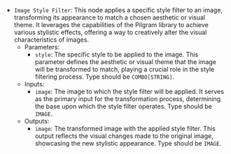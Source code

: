 - `Image Style Filter`: This node applies a specific style filter to an image, transforming its appearance to match a chosen aesthetic or visual theme. It leverages the capabilities of the Pilgram library to achieve various stylistic effects, offering a way to creatively alter the visual characteristics of images.
    - Parameters:
        - `style`: The specific style to be applied to the image. This parameter defines the aesthetic or visual theme that the image will be transformed to match, playing a crucial role in the style filtering process. Type should be `COMBO[STRING]`.
    - Inputs:
        - `image`: The image to which the style filter will be applied. It serves as the primary input for the transformation process, determining the base upon which the style filter operates. Type should be `IMAGE`.
    - Outputs:
        - `image`: The transformed image with the applied style filter. This output reflects the visual changes made to the original image, showcasing the new stylistic appearance. Type should be `IMAGE`.

